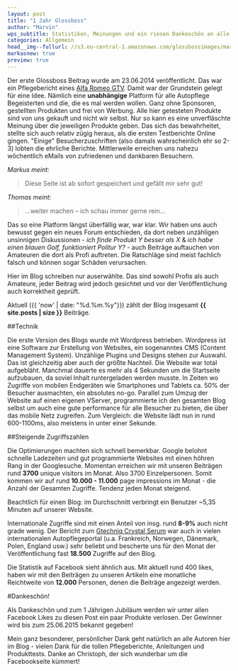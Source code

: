 ```yaml
---
layout: post
title: "1 Jahr Glossboss"
author: "Marvin"
wps_subtitle: Statistiken, Meinungen und ein riesen Dankeschön an alle Besucher
categories: Allgemein
head__img--fullurl: //s3.eu-central-1.amazonaws.com/glossbossimages/marvin/sonstige/glossboss1jahrxcjzz.jpg
markasnew: true
preview: true
---
```


Der erste Glossboss Beitrag wurde am 23.06.2014 veröffentlicht. Das war ein Pflegebericht eines [Alfa Romeo GTV](//glossboss.de/pflegeberichte/alfa-romeo-gtv). Damit war der Grundstein gelegt für eine Idee. Nämlich eine **unabhängige** Platform für alle Autopflege Begeisterten und die, die es mal werden wollen. Ganz ohne Sponsoren, gestellten Produkten und frei von Werbung. Alle hier getesteten Produkte sind von uns gekauft und nicht wir selbst. Nur so kann es eine unverfläschte Meinung über die jeweiligen Produkte geben. Das sich das bewahrheitet, stellte sich auch relativ zügig heraus, als die ersten Testberichte Online gingen. "Einige" Besucherzuschriften (also damals wahrscheinlich ehr so 2-3) lobten die ehrliche Berichte. Mittlerweile erreichen uns nahezu wöchentlich eMails von zufriedenen und dankbaren Besuchern.

*Markus meint:*

>Diese Seite ist ab sofort gespeichert und gefällt mir sehr gut!

*Thomas meint:*

>...weiter machen – ich schau immer gerne rein...

Das so eine Platform längst überfällig war, war klar. Wir haben uns auch bewusst gegen ein neues Forum entschieden, da dort neben unzähligen unsinnigen Diskussionen - *ich finde Produkt Y besser als X* & *ich habe einen blauen Golf, funktioniert Politur Y?* - auch Beiträge auftauchen von Amateuren die dort als Profi auftreten. Die Ratschläge sind meist fachlich falsch und können sogar Schäden verursachen.  

Hier im Blog schreiben nur auserwählte. Das sind sowohl Profis als auch Amateure, jeder Beitrag wird jedoch gesichtet und vor der Veröffentlichung auch korrektheit geprüft.

Aktuell ({{ 'now' | date: "%d.%m.%y"}}) zählt der Blog insgesamt **{{ site.posts | size }}** Beiträge.

##Technik 

Die erste Version des Blogs wurde mit Wordpress betrieben. Wordpress ist eine Software zur Erstellung von Websites, ein sogenanntes CMS (Content Management System). Unzählige Plugins und Designs stehen zur Auswahl. Das ist gleichzeitig aber auch der größte Nachteil. Die Website war total aufgebläht. Manchmal dauerte es mehr als 4 Sekunden um die Startseite aufzubauen, da soviel Inhalt runtergeladen werden musste. In Zeiten wo Zugriffe von mobilen Endgeräten wie Smartphones und Tablets ca. 50% der Besucher ausmachten, ein absolutes no-go.
Parallel zum Umzug der Website auf einen eigenen VServer, programmierte ich den gesamten Blog selbst um auch eine gute performance für alle Besucher zu bieten, die über das mobile Netz zugreifen. Zum Vergleich: die Website lädt nun in rund 600-1100ms, also meistens in unter einer Sekunde.

##Steigende Zugriffszahlen

Die Optimierungen machten sich schnell bemerkbar. Google belohnt schnelle Ladezeiten und gut programmierte Websites mit einen höhren Rang in der Googlesuche. Momentan erreichen wir mit unseren Beiträgen rund **3700** unique visitors im Monat. Also 3700 Einzelpersonen. Somit kommen wir auf rund **10.000 - 11.000** page impressions im Monat - die Anzahl der Gesamten Zugriffe. Tendenz jeden Monat steigend. 

Beachtlich für einen Blog: im Durchschnitt verbringt ein Benutzer ~5,35 Minuten auf unserer Website.  

Internationale Zugriffe sind mit einen Anteil von insg. rund **8-9%** auch nicht grade wenig. Der Bericht zum [Gtechniq Crystal Serum](//glossboss.de/produkttest/gtechniq-crystal-serum-test-anwendung-auftrag/) war auch in vielen internationalen Autopflegeportal (u.a. Frankreich, Norwegen, Dänemark, Polen, England usw.) sehr beliebt und bescherte uns für den Monat der Veröffentlichung fast **18.500** Zugriffe auf den Blog.

Die Statistik auf Facebook sieht ähnlich aus. Mit aktuell rund 400 likes, haben wir mit den Beiträgen zu unseren Artikeln eine monatliche Reichtweite von **12.000** Personen, denen die Beiträge angezeigt werden. 

#Dankeschön!

Als Dankeschön und zum 1 Jährigen Jubiläum werden wir unter allen Facebook Likes zu diesen Post ein paar Produkte verlosen. Der Gewinner wird bis zum 25.06.2015 bekannt gegeben!

Mein ganz besonderer, persönlicher Dank geht natürlich an alle Autoren hier im Blog - vielen Dank für die tollen Pflegeberichte, Anleitungen und Produkttests. Danke an Christoph, der sich wunderbar um die Facebookseite kümmert!
